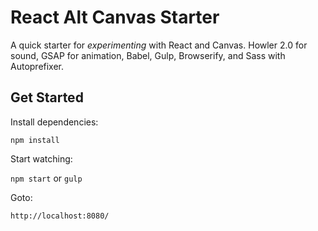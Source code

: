 # React Alt Canvas Starter

A quick starter for _experimenting_ with React and Canvas. Howler 2.0 for sound, GSAP for animation, Babel, Gulp, Browserify, and Sass with Autoprefixer.

## Get Started

Install dependencies:

`npm install`

Start watching:

`npm start` or `gulp`

Goto:

`http://localhost:8080/`